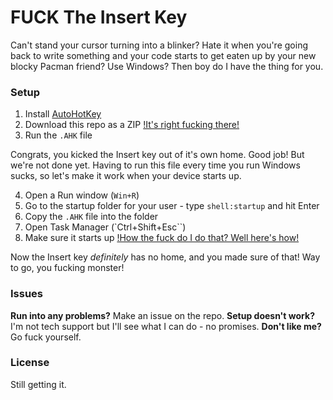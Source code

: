 # FUCK The Insert Key

Can't stand your cursor turning into a blinker? Hate it when you're going back to write something
and your code starts to get eaten up by your new blocky Pacman friend? Use Windows? Then boy do I
have the thing for you.

### Setup

1. Install [AutoHotKey](https://www.autohotkey.com)
2. Download this repo as a ZIP
   [!It's right fucking there!](https://i.imgur.com/dfOeASu.png)
3. Run the `.AHK` file

Congrats, you kicked the Insert key out of it's own home. Good job! But we're not done yet.
Having to run this file every time you run Windows sucks, so let's make it work when your device
starts up.

4. Open a Run window (`Win+R`)
5. Go to the startup folder for your user - type `shell:startup` and hit Enter
6. Copy the `.AHK` file into the folder
7. Open Task Manager (`Ctrl+Shift+Esc``)
8. Make sure it starts up
   [!How the fuck do I do that? Well here's how!](https://i.imgur.com/htp49w5.png)

Now the Insert key _definitely_ has no home, and you made sure of that! Way to go, you fucking monster!

### Issues

**Run into any problems?** Make an issue on the repo.
**Setup doesn't work?** I'm not tech support but I'll see what I can do - no promises.
**Don't like me?** Go fuck yourself.

### License

Still getting it.
